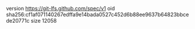 version https://git-lfs.github.com/spec/v1
oid sha256:cf1af071140267edffa9e14bada0527c452d6b88ee9637b64823bbcede20771c
size 12058
